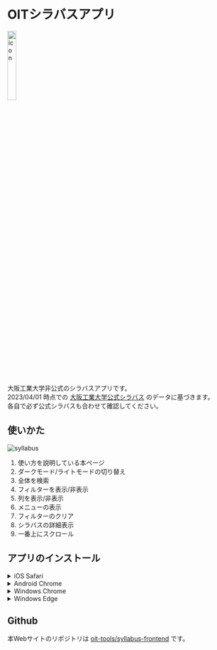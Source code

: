 # OITシラバスアプリ

<img src="https://raw.githubusercontent.com/oit-tools/syllabus-frontend/master/public/icon.png" width="20%" alt="icon">  

大阪工業大学非公式のシラバスアプリです。  
2023/04/01 時点での [大阪工業大学公式シラバス](https://www.oit.ac.jp/japanese/syllabus/index.html) のデータに基づきます。  
各自で必ず公式シラバスも合わせて確認してください。  

## 使いかた

![syllabus](https://raw.githubusercontent.com/oit-tools/syllabus-frontend/master/public/usage.png)

1. 使い方を説明している本ページ
2. ダークモード/ライトモードの切り替え
3. 全体を検索
4. フィルターを表示/非表示
5. 列を表示/非表示
6. メニューの表示
7. フィルターのクリア
8. シラバスの詳細表示
9. 一番上にスクロール

## アプリのインストール

<details>
<summary>iOS Safari</summary>
1. ツールバーの真ん中にある「追加・共有・保存」ボタンをタップ  
2. メニューから「ホーム画面に追加」をタップ  
</details>

<details>
<summary>Android Chrome</summary>
1. 右上の︙をタップ  
2. アプリをインストールをタップ  
3. インストールをタップ  
</details>

<details>
<summary>Windows Chrome</summary>
1. 右上の︙をクリック  
2. 「OITシラバスアプリ」をインストール…をクリック  
3. インストールをクリック  
</details>

<details>
<summary>Windows Edge</summary>
1. 右上の…をクリック  
2. アプリをクリック  
3. OITシラバスアプリのインストールをクリック  
4. インストールをクリック  
</details>

## Github

本Webサイトのリポジトリは [oit-tools/syllabus-frontend](https://github.com/oit-tools/syllabus-frontend) です。  

